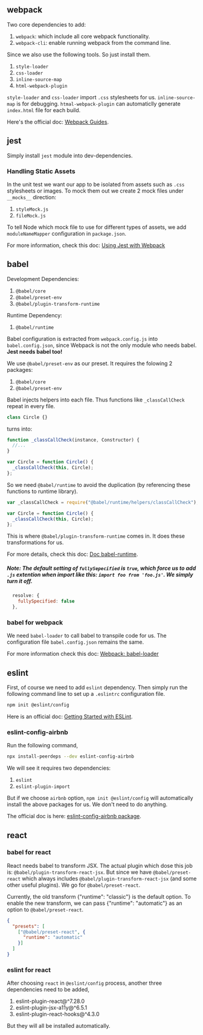 ## webpack
Two core dependencies to add:
1. `webpack`: which include all core webpack functionality.
2. `webpack-cli`: enable running webpack from the command line.

Since we also use the following tools. So just install them.
1. `style-loader`
2. `css-loader`
3. `inline-source-map`
4. `html-webpack-plugin`

`style-loader` and `css-loader` import `.css` stylesheets for us. `inline-source-map` is for debugging. `htmal-webpack-plugin` can automaticlly generate `index.html` file for each build.

Here's the official doc: [Webpack Guides](https://webpack.js.org/guides/).


## jest
Simply install `jest` module into dev-dependencies.

### Handling Static Assets
In the unit test we want our app to be isolated from assets such as `.css` stylesheets or images. To mock them out we create 2 mock files under `__mocks__` direction:
1. `styleMock.js`
2. `fileMock.js` 

To tell Node which mock file to use for different types of assets, we add `moduleNameMapper` configuration in `package.json`.

For more information, check this doc: [Using Jest with Webpack](https://jestjs.io/docs/webpack)


## babel
Development Dependencies:
1. `@babel/core`
2. `@babel/preset-env`
3. `@babel/plugin-transform-runtime`

Runtime Dependency:
1. `@babel/runtime`

Babel configuration is extracted from `webpack.config.js` into `babel.config.json`, since Webpack is not the only module who needs babel. **Jest needs babel too!**

We use `@babel/preset-env` as our preset. It requires the folowing 2 packages:
1. `@babel/core`
2. `@babel/preset-env`

Babel injects helpers into each file. Thus functions like `_classCallCheck` repeat in every file.
```js
class Circle {}
```

turns into:
```js
function _classCallCheck(instance, Constructor) {
  //...
}

var Circle = function Circle() {
  _classCallCheck(this, Circle);
};
```

So we need `@babel/runtime` to avoid the duplication (by referencing these functions to runtime library).
```js
var _classCallCheck = require("@babel/runtime/helpers/classCallCheck");

var Circle = function Circle() {
  _classCallCheck(this, Circle);
};
```

This is where `@babel/plugin-transform-runtime` comes in. It does these transformations for us.

For more details, check this doc: [Doc babel-runtime](https://babeljs.io/docs/en/babel-runtime).

##### Note: The default setting of `fullySepecified` is `true`, which force us to add `.js` extention when import like this: `import foo from 'foo.js'`. We simply turn it off.
```javascript
  resolve: {
    fullySpecified: false
  },
```

### babel for webpack
We need `babel-loader` to call babel to transpile code for us. The configuration file `babel.config.json` remains the same.

For more information check this doc: [Webpack: babel-loader](https://webpack.js.org/loaders/babel-loader/)

## eslint
First, of course we need to add `eslint` dependency. Then simply run the following command line to set up a `.eslintrc` configuration file.
```sh
npm init @eslint/config
```

Here is an official doc: [Getting Started with ESLint](https://eslint.org/docs/user-guide/getting-started).

### eslint-config-airbnb
Run the following command, 
```sh
npx install-peerdeps --dev eslint-config-airbnb
```

We will see it requires two dependencies:
1. `eslint`
2. `eslint-plugin-import`

But if we choose `airbnb` option, `npm init @eslint/config` will automatically install the above packages for us. We don't need to do anything.

The official doc is here: [eslint-config-airbnb package](https://www.npmjs.com/package/eslint-config-airbnb).

## react

### babel for react
React needs babel to transform JSX. The actual plugin which dose this job is: `@babel/plugin-transform-react-jsx`. But since we have `@babel/preset-react` which always includes `@babel/plugin-transform-react-jsx` (and some other useful plugins). We go for `@babel/preset-react`.

Currently, the old transform {"runtime": "classic"} is the default option. To enable the new transform, we can pass {"runtime": "automatic"} as an option to `@babel/preset-react`.
```json
{
  "presets": [
    ["@babel/preset-react", {
      "runtime": "automatic"
    }]
  ]
}
```

### eslint for react
After choosing `react` in `@eslint/config` process, another three dependencies need to be added,
1. eslint-plugin-react@^7.28.0
2. eslint-plugin-jsx-a11y@^6.5.1
3. eslint-plugin-react-hooks@^4.3.0

But they will all be installed automatically. 